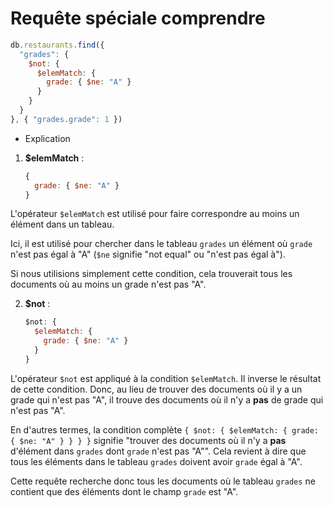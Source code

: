 # Requête spéciale comprendre

```js
db.restaurants.find({
  "grades": {
    $not: {
      $elemMatch: {
        grade: { $ne: "A" }
      }
    }
  }
}, { "grades.grade": 1 })
```

- Explication

1. **$elemMatch** :
   ```js
   {
     grade: { $ne: "A" }
   }
   ```

L'opérateur `$elemMatch` est utilisé pour faire correspondre au moins un élément dans un tableau.

Ici, il est utilisé pour chercher dans le tableau `grades` un élément où `grade` n'est pas égal à "A" (`$ne` signifie "not equal" ou "n'est pas égal à").

Si nous utilisions simplement cette condition, cela trouverait tous les documents où au moins un grade n'est pas "A".

2. **$not** :
   ```js
   $not: {
     $elemMatch: {
       grade: { $ne: "A" }
     }
   }
   ```
L'opérateur `$not` est appliqué à la condition `$elemMatch`. Il inverse le résultat de cette condition. Donc, au lieu de trouver des documents où il y a un grade qui n'est pas "A", il trouve des documents où il n'y a **pas** de grade qui n'est pas "A".

En d'autres termes, la condition complète `{
    $not: {
    $elemMatch: {
        grade: { $ne: "A" }
    }
    }
}` signifie "trouver des documents où il n'y a **pas** d'élément dans `grades` dont `grade` n'est pas "A"". Cela revient à dire que tous les éléments dans le tableau `grades` doivent avoir `grade` égal à "A".

Cette requête recherche donc tous les documents où le tableau `grades` ne contient que des éléments dont le champ `grade` est "A".
